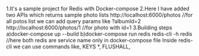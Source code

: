 1.It's a sample project for Redis with Docker-compose
2.Here I have added two APIs which returns sample photo lists
    http://localhost:6000/photos    //for all potos list
              we can add query params like ?albumId=2
    http://localhost:6000/photos/1   //for photo with id=1
3.Building steps
    a)docker-compose up --build
    b)docker-compose run redis redis-cli -h redis  //here both redis are service name only in docker-compose file
    Inside redis-cli we can use commands like, KEYS *, FLUSHALL, 
